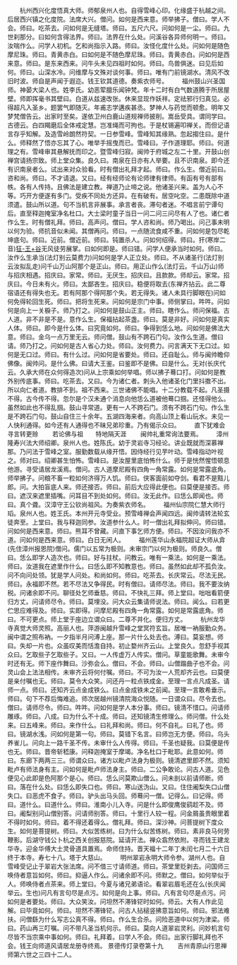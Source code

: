 <!-- { "loadSidebar": true } -->
　　杭州西兴化度悟真大师。师郁泉州人也。自得雪峰心印。化缘盛于杭越之间。后居西兴镇之化度院。法席大兴。僧问。如何是西来意。师举拂子。僧曰。学人不会。师曰。吃茶去。问如何是无缝塔。师曰。五尺六尺。问如何是一尘。师曰。九世刹那分。曰如何含得法界。师曰。法界在什么处。问溪谷各异师何明一。师曰。汝喘作么。问学人初机。乞和尚指示入路。师曰。汝怪化度什么处。问如何是随色摩尼珠。师曰。青黄赤白。曰如何是不随色摩尼珠。师曰。青黄赤白。问如何是西来意。师曰。是东来西来。问牛头未见四祖时如何。师曰。鸟兽俱迷。曰见后如何。师曰。山深水冷。问维摩与文殊对谈何事。师曰。唯有门前镜湖水。清风不改旧时波。师自是声闻于遐迩。钱王钦其道德。奏紫衣师号。
　　福州鼓山兴圣国师。神晏大梁人也。姓李氏。幼恶荤膻乐闻钟梵。年十二时有白气数道腾于所居屋壁。师即挥毫书其壁曰。白道从兹速改张。休来显现作妖祥。定祛邪行归真见。必得超凡入圣乡。题罢气即随灭。年甫志学遘疾甚丞。梦神人与药觉而顿愈。明年又梦梵僧告云。出家时至矣。遂依卫州白鹿山道规禅师披削。嵩岳受具。谓同学曰。古德云。白四羯磨后全体戒定慧。岂准绳而可拘也。于是杖锡遍叩禅关。而但记语言存乎知解。及造雪岭朗然符契。一日参雪峰。雪峰知其缘熟。忽起搊住曰。是什么。师释然了悟亦忘其了心。唯举手摇曳而已。雪峰曰。子作道理耶。师曰。何道理之有。雪峰审其悬解抚而印之。暨雪峰归寂。闽帅于府城之左二十里。开鼓山创禅宫请扬宗致。师上堂众集。良久曰。南泉在日亦有人举要。且不识南泉。即今还有识南泉者么。试出来对众验看。时有僧出礼拜才起。师曰。作么生。僧近前曰。咨和尚。师曰。不才请退。又曰。经有经师论有论师律有律师。有函有号有部有帙。各有人传持。且佛法是建立教。禅道乃止啼之说。他诸圣兴来。盖为人心不等。巧开方便遂有多门。受疾不同处方还异。在有破有。居空叱空。二患既除中道须遣。鼓山所以道。句不当机言非展事。承言者丧。滞句者迷。不唱言前宁谭句后。直至释迦掩室净名杜口。大士梁时童子当日一问二问三问尽有人了也。诸仁者作么生。时有僧礼拜。师曰。高声问。僧曰。学人咨和尚。师乃喝出。问己事未明以何为验。师抗音似未闻。其僧再问。师曰。一点随流食咸不重。问如何是包尽乾坤底句。师曰。近前。僧近前。师曰。钝置杀人。问如何绍得。师曰。犴(寒岸二音)[狂-王+谷](音欲)无风徒劳展掌。曰如何即是。师曰错。问学人便承当时如何。师曰。汝作么生承当(法灯别云莫费力)问如何是学人正立处。师曰。不从诸圣行(法灯别云汝拟乱走)问千山万山阿那个是正山。师曰。用正山作么(法灯云。千山万山)师与招庆相遇。招庆曰。家常。师曰。无厌生。招庆曰。且款款。师却云。家常。招庆曰。今日未有火。师曰。太鄙吝生。招庆曰。稳便将取去(东禅齐拈云。此二尊宿语还有得失也无。若有阿那个得阿那个失。若无得失。诸人未具行脚眼在)问如何免得轮回生死。师曰。把将生死来。问如何是宗门中事。师侧掌曰。吽吽。问如何是向上一关棙子。师乃打之。问如何是鼓山正主。师曰。瞎作么。师问保福。古人道。非不非是不是。意作么生。保福拈起茶盏。师曰。莫是非好。问如何是真实人体。师曰。即今是什么体。曰究竟如何。师曰。争得到恁么地。问如何是佛法大意。师曰。金乌一点万里无云。师问僧。鼓山有不跨石门句。汝作么生道。僧曰请。师乃打之。问如何是古人省心力处。师曰。汝何费力。问言满天下无口过。如何是无口过。师曰。有什么过。问如何是省要处。师曰。还自耻么。师与闽帅瞻仰佛像。闽帅问。是什么佛。曰请大王鉴。曰鉴即不是佛。曰是什么。无对(长庆代云。久承大师在众何得造次)问从上宗乘如何举唱。师以拂子蓦口打。问如何是教外别传底事。师曰。吃茶去。又曰。今为诸仁者。刺头入他诸圣化门里抖擞不出。所以向仁者道。教排不到。祖不西来。三世诸佛不能唱。十二分教载不起。凡圣摄不得。古今传不得。忽尔是个汉未通个消息向他恁么道被他蓦口掴。还怪得他么。虽然如此也不得乱掴。鼓山寻常道。更有一人不跨石门。须有不跨石门句。作么生是不跨石门句。鼓山自住三十余年。五湖四海来者。向高山顶上看山玩水。未见一人快利通得。如今还有人通得也不昧兄弟珍重。乃有偈示众曰。
　　直下犹难会　　寻言转更赊
　　若论佛与祖　　特地隔天涯
　　闽帅礼重常询法要焉。
　　漳州隆寿兴法大师绍卿。泉州人也。姓陈氏。幼于灵岩寺习经论。讲业既就而深慕禅那。乃问法于雪峰之室。服勤数载从缘开悟。因侍经行见芋叶动。雪峰指动叶视之。师对曰。绍卿甚生怕怖。雪峰曰。是汝屋里底怕怖什么。师于是恍然惺悟顿息他游。寻受请居龙溪焉。僧问。古人道摩尼殿有四角一角常露。如何是常露底角。师举拂子。问粮不畜一粒如何济得万人饥。师曰。侠客面前如夺剑。看君不是黠儿郎。问。大拍盲底人来。师还接否。师曰。前后大应得此便也。曰莫便是接否。师曰。遮汉来遮里插嘴。问耳目不到处如何。师曰。汝无此作。曰恁么即闻也。师曰。真个聋。汉漳守王公钦尚祖风。为奏紫衣师名。
　　福州仙宗院仁慧大师行瑫。泉州人也。姓王氏。本州开元寺受业。预雪峰禅会声闻四远。闽帅请转法轮玄徒奔至。上堂曰。我与释迦同参。汝道参什么人。时一僧出礼拜拟伸问。师曰错。问如何是西来意。师曰。熊耳不曾藏。问直下事乞师方便。师曰。不因汝问我亦不道。问如何是西来意。师曰。白日无闲人。
　　福州莲华山永福院超证大师从弇(先住漳州报恩院)僧问。儒门以五常为极则。未审宗门以何为极则。师良久。僧曰。恁么即学人造次也。师曰。好与拄杖。问教云。唯有一乘法。如何是一乘法。师曰。汝道我在遮里作什么。曰恁么即不知教意也。师曰。虽然如此却不孤负汝。问不向问处领。犹是学人问处。和尚如何。师曰。吃茶去。长庆常云。尽法无民。师曰。永福即不然。若不尽法又争得民。时有僧曰。请师尽法。师曰。我不要汝纳税。问诸余即不问。聊径处乞师垂慈。师曰。不快礼三拜。师上堂曰。咄咄看箭便归方丈。问请师尽令。师曰。莫埋没。问大众云集请师说法。师曰。闻么。曰若更伫思应难得及。师曰。实即得。问摩尼殿有四角一角常露。如何是常露底角。师曰。不可更点。师上堂于座边立谓众曰。二尊不并化。便归方丈。
　　杭州龙华寺真觉大师灵照。高丽人也。萍游闽越升雪峰之堂冥符玄旨。居唯一衲服勤众务。闽中谓之照布衲。一夕指半月问溥上座。那一片什么处去也。溥曰。莫妄想。师曰。失却一片也。众虽叹美而恬澹自持。初止婺州齐云山。上堂良久。忽舒手视其众曰。乞取些子乞取些子。又曰。一人传虚万人传实。僧问。草童能歌舞。未审今时还有无。师下座作舞曰。沙弥会么。僧曰。不会。师曰。山僧蹋曲子也不会。问灵山会上法法相传。未审齐云将何付嘱。师曰。不可为汝一人荒却齐云也。曰莫便是亲付嘱也无。师曰。莫令大众笑。问还丹一粒点铁成金。至理一言点凡成圣。请师一点。师曰。还知齐云点金成铁么。曰点金成铁未之前闻。至理一言敢希垂示。师曰。句下不荐后悔难追。师次居越州镜清院海众悦随。一日谓众曰。尽令去也。僧曰。请师尽令。师曰。吽吽。问如何是学人本分事。师曰。镜清不惜口。问请师雕琢。师曰。八成。曰为什么不十成。师曰。还知镜清生修理么。师问僧。什么处来。曰五峰来。师曰。来作什么。曰礼拜和尚。师曰。何不自礼。曰礼了也。师曰。镜湖水浅。问如何是第一句。师曰。莫错下名言。曰师岂无方便。师曰。乌头养雀儿。问向上一路千圣不传。未审什么人传得。师曰。千圣也疑我。曰莫便是传也无。师曰。晋帝斩嵇康。问释迦掩室于摩竭。净名杜口于毗耶。此意如何。师曰。东廊下两两三三。师谓众曰。诸方以毗卢法身为极则。镜清遮里即不然。须知毗卢有师法身有主。问如何是毗卢师法身主。师曰。二公争敢论。问古人道。见色便见心此即是色阿那个是心。师曰。恁么问莫欺山僧么。问未剖以前请师断。师曰。落在什么处。曰恁么即失口也。师曰。寒山送沩山。又曰。住住阇梨失口山僧失口。曰恶虎不食子。师曰。驴头出马头回。师蓦问一僧。记得么。曰记得。师曰。道什么。曰道什么。师曰。淮南小儿入寺。问是什么即俊鹰俊鹞趁不及。师曰。阇梨别问山僧别答。问请师别答。师曰。十里行人较一程。问金屑虽贵眼里着不得时如何。师曰。着不得还着得么。僧礼拜。师曰。深沙神。问菩提树下度众生。如何是菩提树。师曰。大似苦练树。曰为什么似苦练树。师曰。素非良马何劳鞭影。后湖守钱公卜杭之西关创报慈院。延请开法。禅众翕然依附。寻而钱王建龙华寺。迎金华傅大士灵骨道具置焉。命师住持。晋天福十二年丁未闰七月二十六日终于本寺。寿七十八。塔于大慈山。
　　明州翠岩永明大师令参。湖州人也。自雪峰受记止于翠岩大张法席。问不借三寸请师道。师曰。茶堂里贬剥去。问国师三唤侍者意旨如何。师曰。抑逼人作么。问诸余即不问。师默之。僧曰。如何举似于人。师唤侍者点茶来。师上堂曰。今夏与诸兄弟语论。看翠岩眉毛还在么(长庆闻举云。生也)问凡有言句尽是点污。如何是向上事。师曰。凡有言句尽是点污。问如何是者要处。师曰。大众笑汝。问坦然不滞锋铓时如何。师云。大有人作此见解。曰毕竟如何。师曰。坦然不滞锋铓。问古人拈槌竖拂意旨如何。师曰。邪法难扶。问僧繇为什么写志公真不得。师曰。作么生合杀。问险恶道中以何为津梁。师曰。药山再三叮嘱。问不带凡圣当机何示。师曰。莫向人道翠岩灵利。问妙机言句尽皆不当宗乘中事如何。师曰。礼拜着。曰学人不会。师曰。出家行脚礼拜也不会。钱王向师道风请居龙册寺终焉。
景德传灯录卷第十九
　　吉州青原山行思禅师第六世之三四十二人。
